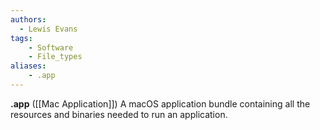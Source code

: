 ```yaml
---
authors:
  - Lewis Evans
tags:
    - Software
    - File_types
aliases:
    - .app
---
```

**.app** ([[Mac Application]]) A macOS application bundle containing all the resources and binaries needed to run an application.
